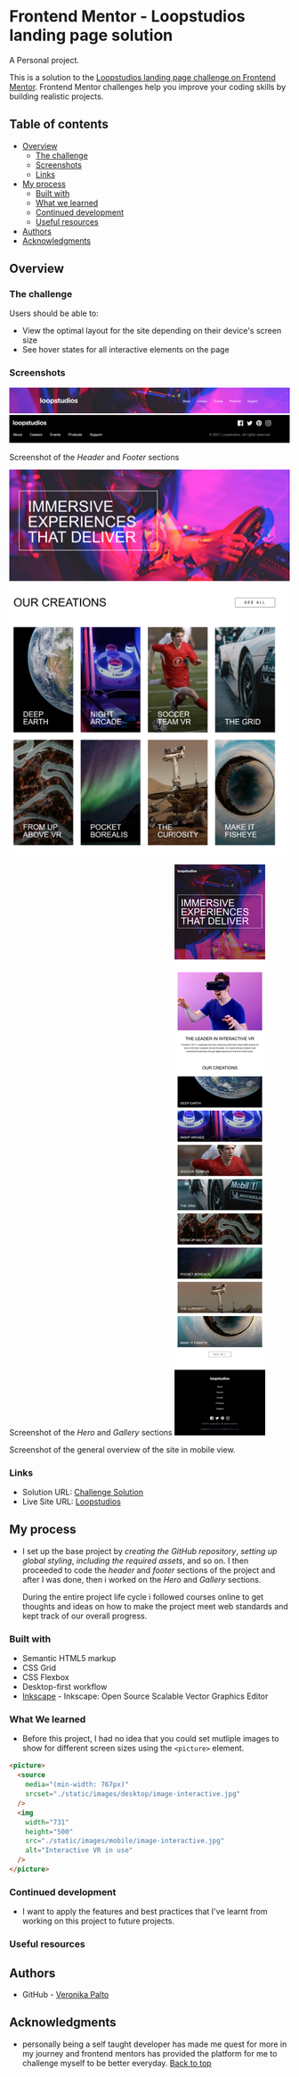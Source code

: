 # Frontend Mentor - Loopstudios landing page solution

A Personal project.

This is a solution to the [Loopstudios landing page challenge on Frontend Mentor](https://www.frontendmentor.io/challenges/loopstudios-landing-page-N88J5Onjw). Frontend Mentor challenges help you improve your coding skills by building realistic projects.

## Table of contents

- [Overview](#overview)
  - [The challenge](#the-challenge)
  - [Screenshots](#screenshots)
  - [Links](#links)
- [My process](#my-process)
  - [Built with](#built-with)
  - [What we learned](#what-we-learned)
  - [Continued development](#continued-development)
  - [Useful resources](#useful-resources)
- [Authors](#authors)
- [Acknowledgments](#acknowledgments)

## Overview

### The challenge

Users should be able to:

- View the optimal layout for the site depending on their device's screen size
- See hover states for all interactive elements on the page

### Screenshots

![](./screenshots/header.png)
![](./screenshots/footer.png)

Screenshot of the _Header_ and _Footer_ sections 

![](./screenshots/hero.png)
![](./screenshots/gallery.png)

Screenshot of the _Hero_ and _Gallery_ sections 
![](./screenshots/mobile.png)

Screenshot of the general overview of the site in mobile view.

### Links

- Solution URL: [Challenge Solution](https://www.frontendmentor.io/solutions/a-collaborative-project-featuring-a-desktopfirst-workflow-S-rmJH2Ps)
- Live Site URL: [Loopstudios](https://hungry-kilby-fc41c0.netlify.app/)

## My process

- I set up the base project by _creating the GitHub repository_, _setting up global styling_, _including the required assets_, and so on. I then proceeded to code the _header_ and _footer_ sections of the project and after I was done, then i worked on the _Hero_ and _Gallery_ sections.

  During the entire project life cycle i followed courses online to get  thoughts and ideas on how to make the project meet web standards and kept track of our overall progress.

### Built with

- Semantic HTML5 markup
- CSS Grid
- CSS Flexbox
- Desktop-first workflow
- [Inkscape](https://inkscape.org) - Inkscape: Open Source Scalable Vector Graphics Editor

### What We learned

-  Before this project, I had no idea that you could set mutliple images to show for different screen sizes using the `<picture>` element.

```html
<picture>
  <source
    media="(min-width: 767px)"
    srcset="./static/images/desktop/image-interactive.jpg"
  />
  <img
    width="731"
    height="500"
    src="./static/images/mobile/image-interactive.jpg"
    alt="Interactive VR in use"
  />
</picture>
```

### Continued development

-  I want to apply the features and best practices that I've learnt from working on this project to future projects.

### Useful resources

## Authors

- GitHub - [Veronika Palto](https://github.com/iraytee-code)


## Acknowledgments

- personally being a self taught developer has made me quest for more in my journey and frontend mentors has provided the platform for me to challenge myself to be better everyday. 
[Back to top](#frontend-mentor---loopstudios-landing-page-solution)